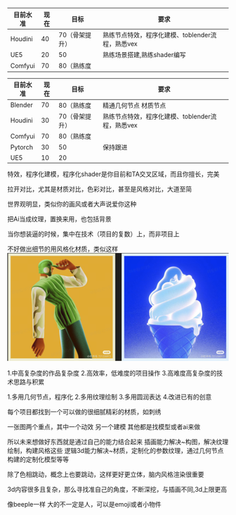 
| 目前水准| 现在 | 目标|要求|
|-----|-----|---|---|
| Houdini | 40 | 70（骨架提升） | 熟练节点特效，程序化建模、toblender流程，熟悉vex |
| UE5 | 20 | 50| 熟练场景搭建,熟练shader编写 |
| Comfyui | 70 | 80（熟练度 |  |

| 目前水准| 现在 | 目标|要求|
|-----|-----|---|---|
| Blender | 70 | 80（熟练度 | 精通几何节点 材质节点 |
| Houdini | 30 | 70（骨架提升） | 熟练节点特效，程序化建模、toblender流程，熟悉vex |
| Comfyui | 70 | 80（熟练度 |  |
| Pytorch | 30 | 50| 保持跟进 |
| UE5 | 10 | 20|  |


特效，程序化建模，程序化shader是你目前和TA交叉区域，而且你擅长，完美


拉开对比，尤其是材质对比，色彩对比，甚至是风格对比，大道至简

世界观明显，类似你的画风或者大声说爱你这种


把Ai当成纹理，置换来用，也包括背景

当你想装逼的时候，集中在技术（项目的复数）上，而非项目上

不好做出细节的用风格化材质，类似这样
![alt text](./images/image.png)

1.中高复杂度的作品复杂度
2.高效率，低难度的项目操作
3.高难度高复杂度的技术思路与积累

1.多用几何节点，程序化
2.多用纹理绘制
3.多用圆润表达
4.改进已有的创意

每个项目都找到一个可以做的很细腻精彩的材质，如刺绣


一张图两个重点，其中一个动效 另一个建模 其他都是找模型或者ai来做

所以未来想做好东西就是通过自己的能力结合起来
插画能力解决~构图，解决纹理绘制，构建风格这些
逻辑3d能力解决~材质，定制化的参数纹理，通过几何节点构建的定制化模型等等

除了色相跳动，概念上也要跳动，这样更好更立体，脑内风格渲染很重要

3d内容很多且复杂，那么寻找准自己的角度，不断深挖，与插画不同,3d上限更高

像beeple一样 大的不一定是人，可以是emoji或者小物件